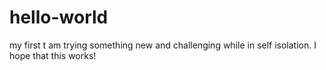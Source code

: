 # hello-world
my first
t am trying something new and challenging while in self isolation. I hope that this works!
